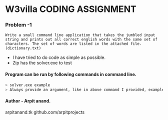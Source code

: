 # W3villa CODING ASSIGNMENT

### Problem -1
``` Write a small command line application that takes the jumbled input string and prints out all correct english words with the same set of characters. The set of words are listed in the attached file.(dictionary.txt) ```

 - I have tried to do code as simple as possible.
 - Zip has the solver.exe to test
#### Program can be run by following commands in command line.
```sh
> solver.exe example
> Always provide an argument, like in above command I provided, example
```

#### Author - Arpit anand.
arpitanand.tk
github.com/arpitprojects